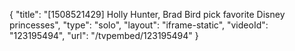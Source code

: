 {
    "title": "[1508521429] Holly Hunter, Brad Bird pick favorite Disney princesses",
    "type": "solo",
    "layout": "iframe-static",
    "videoId": "123195494",
    "url": "\/tvpembed\/123195494"
}